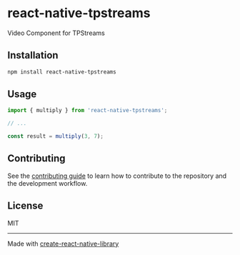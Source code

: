 # react-native-tpstreams

Video Component for TPStreams

## Installation

```sh
npm install react-native-tpstreams
```

## Usage


```js
import { multiply } from 'react-native-tpstreams';

// ...

const result = multiply(3, 7);
```


## Contributing

See the [contributing guide](CONTRIBUTING.md) to learn how to contribute to the repository and the development workflow.

## License

MIT

---

Made with [create-react-native-library](https://github.com/callstack/react-native-builder-bob)
